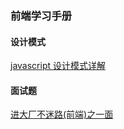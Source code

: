 ### 前端学习手册

#### 设计模式

[javascript 设计模式详解](https://github.com/hanyueqiang/frontEnd_book/blob/master/javascript%E8%AE%BE%E8%AE%A1%E6%A8%A1%E5%BC%8F%E8%AF%A6%E8%A7%A3.md)

#### 面试题

[进大厂不迷路(前端)之一面](https://github.com/hanyueqiang/frontEnd_book/blob/master/%E8%BF%9B%E5%A4%A7%E5%8E%82%E4%B8%8D%E8%BF%B7%E8%B7%AF(%E5%89%8D%E7%AB%AF)%E4%B9%8B%E4%B8%80%E9%9D%A2.md)
